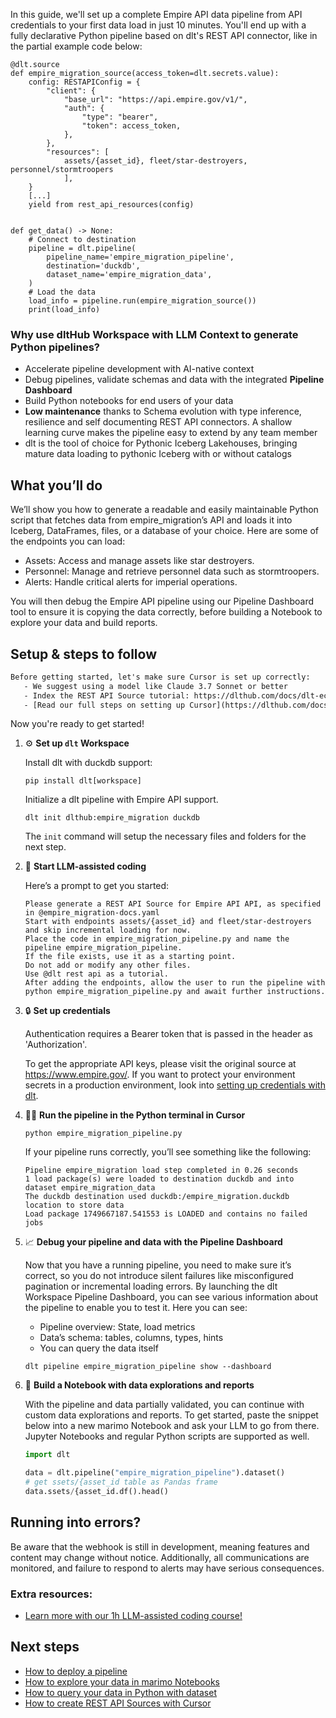 In this guide, we'll set up a complete Empire API data pipeline from API credentials to your first data load in just 10 minutes. You'll end up with a fully declarative Python pipeline based on dlt's REST API connector, like in the partial example code below:

```python-outcome
@dlt.source
def empire_migration_source(access_token=dlt.secrets.value):
    config: RESTAPIConfig = {
        "client": {
            "base_url": "https://api.empire.gov/v1/",
            "auth": {
                "type": "bearer",
                "token": access_token,
            },
        },
        "resources": [
            assets/{asset_id}, fleet/star-destroyers, personnel/stormtroopers
            ],
    }
    [...]
    yield from rest_api_resources(config)


def get_data() -> None:
    # Connect to destination
    pipeline = dlt.pipeline(
        pipeline_name='empire_migration_pipeline',
        destination='duckdb',
        dataset_name='empire_migration_data', 
    )
    # Load the data
    load_info = pipeline.run(empire_migration_source())
    print(load_info) 
```

### Why use dltHub Workspace with LLM Context to generate Python pipelines?

- Accelerate pipeline development with AI-native context
- Debug pipelines, validate schemas and data with the integrated **Pipeline Dashboard**
- Build Python notebooks for end users of your data
- **Low maintenance** thanks to Schema evolution with type inference, resilience and self documenting REST API connectors. A shallow learning curve makes the pipeline easy to extend by any team member
- dlt is the tool of choice for Pythonic Iceberg Lakehouses, bringing mature data loading to pythonic Iceberg with or without catalogs

## What you’ll do

We’ll show you how to generate a readable and easily maintainable Python script that fetches data from empire_migration’s API and loads it into Iceberg, DataFrames, files, or a database of your choice. Here are some of the endpoints you can load:

- Assets: Access and manage assets like star destroyers.
- Personnel: Manage and retrieve personnel data such as stormtroopers.
- Alerts: Handle critical alerts for imperial operations.

You will then debug the Empire API pipeline using our Pipeline Dashboard tool to ensure it is copying the data correctly, before building a Notebook to explore your data and build reports.

## Setup & steps to follow

```default
Before getting started, let's make sure Cursor is set up correctly:
   - We suggest using a model like Claude 3.7 Sonnet or better
   - Index the REST API Source tutorial: https://dlthub.com/docs/dlt-ecosystem/verified-sources/rest_api/ and add it to context as **@dlt rest api**
   - [Read our full steps on setting up Cursor](https://dlthub.com/docs/dlt-ecosystem/llm-tooling/cursor-restapi#23-configuring-cursor-with-documentation)
```

Now you're ready to get started!

1. ⚙️ **Set up `dlt` Workspace**
    
    Install dlt with duckdb support:
    ```shell
    pip install dlt[workspace]
    ```

    Initialize a dlt pipeline with Empire API support.
    ```shell
    dlt init dlthub:empire_migration duckdb
    ```

    The `init` command will setup the necessary files and folders for the next step.
    
2. 🤠 **Start LLM-assisted coding**
    
    Here’s a prompt to get you started:
    
    ```prompt
    Please generate a REST API Source for Empire API API, as specified in @empire_migration-docs.yaml 
    Start with endpoints assets/{asset_id} and fleet/star-destroyers and skip incremental loading for now. 
    Place the code in empire_migration_pipeline.py and name the pipeline empire_migration_pipeline. 
    If the file exists, use it as a starting point. 
    Do not add or modify any other files. 
    Use @dlt rest api as a tutorial. 
    After adding the endpoints, allow the user to run the pipeline with python empire_migration_pipeline.py and await further instructions.
    ```

    
3. 🔒 **Set up credentials** 
    
    Authentication requires a Bearer token that is passed in the header as 'Authorization'.
    
    To get the appropriate API keys, please visit the original source at https://www.empire.gov/.
    If you want to protect your environment secrets in a production environment, look into [setting up credentials with dlt](https://dlthub.com/docs/walkthroughs/add_credentials).
    
4. 🏃‍♀️ **Run the pipeline in the Python terminal in Cursor**
    
    ```shell
    python empire_migration_pipeline.py
    ```
    
    If your pipeline runs correctly, you’ll see something like the following:
    
    ```shell
    Pipeline empire_migration load step completed in 0.26 seconds
    1 load package(s) were loaded to destination duckdb and into dataset empire_migration_data
    The duckdb destination used duckdb:/empire_migration.duckdb location to store data
    Load package 1749667187.541553 is LOADED and contains no failed jobs
    ```
    
5. 📈 **Debug your pipeline and data with the Pipeline Dashboard**

    Now that you have a running pipeline, you need to make sure it’s correct, so you do not introduce silent failures like misconfigured pagination or incremental loading errors. By launching the dlt Workspace Pipeline Dashboard, you can see various information about the pipeline to enable you to test it. Here you can see:
    - Pipeline overview: State, load metrics
    - Data’s schema: tables, columns, types, hints
    - You can query the data itself
    
    ```shell
    dlt pipeline empire_migration_pipeline show --dashboard
    ```
    
6. 🐍 **Build a Notebook with data explorations and reports**

    With the pipeline and data partially validated, you can continue with custom data explorations and reports. To get started, paste the snippet below into a new marimo Notebook and ask your LLM to go from there. Jupyter Notebooks and regular Python scripts are supported as well.

    
    ```python
    import dlt

   data = dlt.pipeline("empire_migration_pipeline").dataset()
   # get ssets/{asset_id table as Pandas frame
   data.ssets/{asset_id.df().head()
    ```

## Running into errors?

Be aware that the webhook is still in development, meaning features and content may change without notice. Additionally, all communications are monitored, and failure to respond to alerts may have serious consequences.

### Extra resources:

- [Learn more with our 1h LLM-assisted coding course!](https://www.youtube.com/watch?v=GGid70rnJuM)

## Next steps

- [How to deploy a pipeline](https://dlthub.com/docs/walkthroughs/deploy-a-pipeline)
- [How to explore your data in marimo Notebooks](https://dlthub.com/docs/general-usage/dataset-access/marimo)
- [How to query your data in Python with dataset](https://dlthub.com/docs/general-usage/dataset-access/dataset)
- [How to create REST API Sources with Cursor](https://dlthub.com/docs/dlt-ecosystem/llm-tooling/cursor-restapi)
